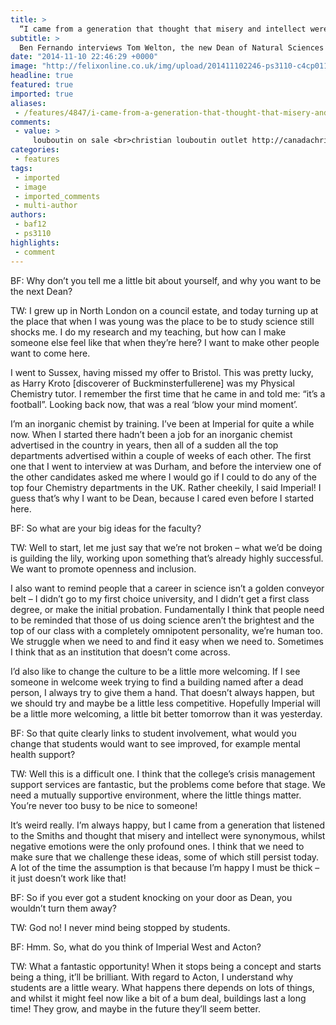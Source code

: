 ```yaml
---
title: >
  “I came from a generation that thought that misery and intellect were synonymous."
subtitle: >
  Ben Fernando interviews Tom Welton, the new Dean of Natural Sciences from January 2015.
date: "2014-11-10 22:46:29 +0000"
image: "http://felixonline.co.uk/img/upload/201411102246-ps3110-c4cp01177e-p3_hi-res.gif"
headline: true
featured: true
imported: true
aliases:
 - /features/4847/i-came-from-a-generation-that-thought-that-misery-and-intellect-were-synonymous
comments:
 - value: >
     louboutin on sale <br>christian louboutin outlet http://canadachristianlouboutinoutlet.blogspot.com/
categories:
 - features
tags:
 - imported
 - image
 - imported_comments
 - multi-author
authors:
 - baf12
 - ps3110
highlights:
 - comment
---
```


BF: Why don’t you tell me a little bit about yourself, and why you want to be the next Dean?

TW: I grew up in North London on a council estate, and today turning up at the place that when I was young was the place to be to study science still shocks me. I do my research and my teaching, but how can I make someone else feel like that when they’re here? I want to make other people want to come here.

I went to Sussex, having missed my offer to Bristol. This was pretty lucky, as Harry Kroto [discoverer of Buckminsterfullerene] was my Physical Chemistry tutor. I remember the first time that he came in and told me: “it’s a football”. Looking back now, that was a real ‘blow your mind moment’.

I’m an inorganic chemist by training. I’ve been at Imperial for quite a while now. When I started there hadn’t been a job for an inorganic chemist advertised in the country in years, then all of a sudden all the top departments advertised within a couple of weeks of each other. The first one that I went to interview at was Durham, and before the interview one of the other candidates asked me where I would go if I could to do any of the top four Chemistry departments in the UK. Rather cheekily, I said Imperial! I guess that’s why I want to be Dean, because I cared even before I started here.

BF: So what are your big ideas for the faculty?

TW: Well to start, let me just say that we’re not broken – what we’d be doing is guilding the lily, working upon something that’s already highly successful. We want to promote openness and inclusion.

I also want to remind people that a career in science isn’t a golden conveyor belt – I didn’t go to my first choice university, and I didn’t get a first class degree, or make the initial probation. Fundamentally I think that people need to be reminded that those of us doing science aren’t the brightest and the top of our class with a completely omnipotent personality, we’re human too. We struggle when we need to and find it easy when we need to. Sometimes I think that as an institution that doesn’t come across.

I’d also like to change the culture to be a little more welcoming. If I see someone in welcome week trying to find a building named after a dead person, I always try to give them a hand. That doesn’t always happen, but we should try and maybe be a little less competitive. Hopefully Imperial will be a little more welcoming, a little bit better tomorrow than it was yesterday.

BF: So that quite clearly links to student involvement, what would you change that students would want to see improved, for example mental health support?

TW: Well this is a difficult one. I think that the college’s crisis management support services are fantastic, but the problems come before that stage. We need a mutually supportive environment, where the little things matter. You’re never too busy to be nice to someone!

It’s weird really. I’m always happy, but I came from a generation that listened to the Smiths and thought that misery and intellect were synonymous, whilst negative emotions were the only profound ones. I think that we need to make sure that we challenge these ideas, some of which still persist today. A lot of the time the assumption is that because I’m happy I must be thick – it just doesn’t work like that!

BF: So if you ever got a student knocking on your door as Dean, you wouldn’t turn them away?

TW: God no! I never mind being stopped by students.

BF: Hmm. So, what do you think of Imperial West and Acton?

TW: What a fantastic opportunity! When it stops being a concept and starts being a thing, it’ll be brilliant. With regard to Acton, I understand why students are a little weary. What happens there depends on lots of things, and whilst it might feel now like a bit of a bum deal, buildings last a long time! They grow, and maybe in the future they’ll seem better.

